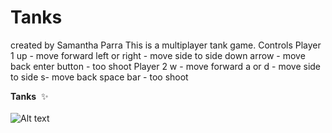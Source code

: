 # Tanks

created by Samantha Parra
This is a multiplayer tank game.
Controls
Player 1
up - move forward
left or right - move side to side
down arrow - move back
enter button - too shoot
Player 2
w - move forward
a or d - move side to side
s- move back 
space bar - too shoot


<b>Tanks</b>&nbsp;&nbsp;:sparkles:<br><br>
![Alt text](https://github.com/sparra101/Unity3D_Tanks/blob/master/tanks1.PNG )
